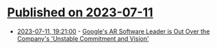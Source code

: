 # [Published on 2023-07-11](index.md)

* [2023-07-11, 19:21:00](https://tech.slashdot.org/story/23/07/11/1634251/googles-ar-software-leader-is-out-over-the-companys-unstable-commitment-and-vision?utm_source=rss1.0mainlinkanon&utm_medium=feed) - [Google's AR Software Leader is Out Over the Company's 'Unstable Commitment and Vision'](https://tech.slashdot.org/story/23/07/11/1634251/googles-ar-software-leader-is-out-over-the-companys-unstable-commitment-and-vision?utm_source=rss1.0mainlinkanon&utm_medium=feed)
